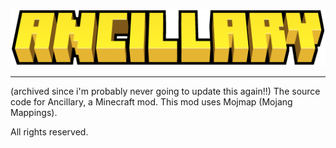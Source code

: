 <p style="text-align: center;"><img src="https://raw.githubusercontent.com/Jurtaa/Ancillary/1.16.x/src/main/resources/logo.png" alt="Ancillary Logo" width="702" /></p>
<hr />
(archived since i'm probably never going to update this again!!)
The source code for Ancillary, a Minecraft mod. This mod uses Mojmap (Mojang Mappings).

All rights reserved.
